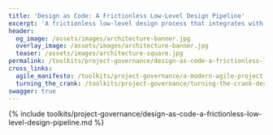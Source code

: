 ```yaml
---
title: 'Design as Code: A Frictionless Low-Level Design Pipeline'
excerpt: 'A frictionless low-level design process that integrates with your dev cycle and puts design artifacts at a peer level with the rest of your codebase.'
header:
  og_image: /assets/images/architecture-banner.jpg
  overlay_image: /assets/images/architecture-banner.jpg
  teaser: /assets/images/architecture-square.jpg
permalink: /toolkits/project-governance/design-as-code-a-frictionless-low-level-design-pipeline/
cross_links:
  agile_manifesto: /toolkits/project-governance/a-modern-agile-project-manifesto
  turning_the_crank: /toolkits/project-governance/turning-the-crank-design-as-a-mechanical-process
swagger: true
---
```


{% include toolkits/project-governance/design-as-code-a-frictionless-low-level-design-pipeline.md %}
